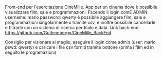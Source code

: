 Front-end per l'esercitazione CineMille.
App per un cinema dove è possibile visualizzare film, sale e programmazioni.
Facendo il login comE ADMIN username: mario password: qwerty è possibile aggiungere film, sale e programmazioni singolarmente o tramite csv, è inoltre possibile cancellarle e filtrarle con un sistema di ricerca per titolo e data.
Link back-end: https://github.com/Guthembergg/CineMille_BackEnd

Consiglio per visionare al meglio, eseguire il login come admin (user: mario pswd: qwerty) e caricare i file csv forniti tramite bottone (prima i film ed in seguito le programazioni)
